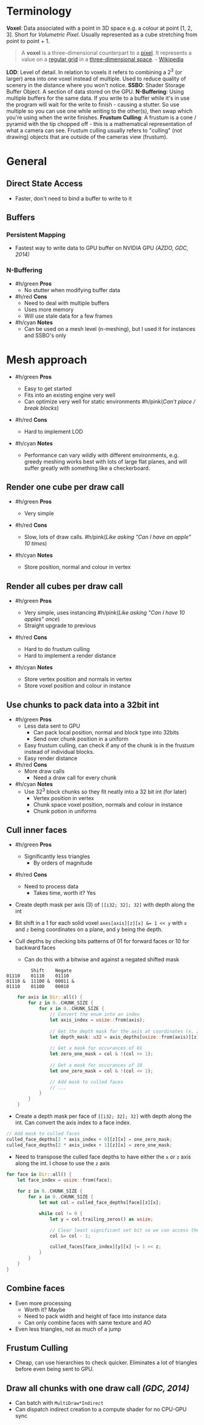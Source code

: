 # Terminology
**Voxel**: Data associated with a point in 3D space e.g. a colour at point [1, 2, 3]. Short for *Volumetric Pixel*. Usually represented as a cube stretching from point to point + 1.
> A **voxel** is a three-dimensional counterpart to a [pixel](https://en.wikipedia.org/wiki/Pixel "Pixel"). It represents a value on a [regular grid](https://en.wikipedia.org/wiki/Regular_grid "Regular grid") in a [three-dimensional space](https://en.wikipedia.org/wiki/Three-dimensional_space "Three-dimensional space"). - [Wikipedia](https://en.wikipedia.org/wiki/Voxel)

**LOD**: Level of detail. In relation to voxels it refers to combining a 2$^3$ (or larger) area into one voxel instead of multiple. Used to reduce quality of scenery in the distance where you won't notice.
**SSBO**: Shader Storage Buffer Object. A section of data stored on the GPU.
**N-Buffering**: Using multiple buffers for the same data. If you write to a buffer while it's in use the program will wait for the write to finish - causing a stutter. So use multiple so you can use one while writing to the other(s), then swap which you're using when the write finishes.
**Frustum Culling**: A frustum is a cone / pyramid with the tip chopped off - this is a mathematical representation of what a camera can see. Frustum culling usually refers to "culling" (not drawing) objects that are outside of the cameras view (frustum).

# General
## Direct State Access
- Faster, don't need to bind a buffer to write to it
## Buffers
### Persistent Mapping
- Fastest way to write data to GPU buffer on NVIDIA GPU *(AZDO, GDC, 2014)*

### N-Buffering
- #h/green **Pros**
	- No stutter when modifying buffer data
- #h/red **Cons**
	- Need to deal with multiple buffers
	- Uses more memory
	- Will use stale data for a few frames
- #h/cyan **Notes**
	- Can be used on a mesh level (n-meshing), but I used it for instances and SSBO's only

# Mesh approach
- #h/green **Pros**
	- Easy to get started
	- Fits into an existing engine very well
	- Can optimize very well for static environments #h/pink(*Can't place / break blocks*)

- #h/red **Cons**
	- Hard to implement LOD

- #h/cyan **Notes**
	- Performance can vary wildly with different environments, e.g. greedy meshing works best with lots of large flat planes, and will suffer greatly with something like a checkerboard.
## Render one cube per draw call
- #h/green **Pros**
	- Very simple

- #h/red **Cons**
	- Slow, lots of draw calls. #h/pink(*Like asking "Can I have an apple" 10 times*)

- #h/cyan **Notes**
	- Store position, normal and colour in vertex

## Render all cubes per draw call
- #h/green **Pros**
	- Very simple, uses instancing #h/pink(*Like asking "Can I have 10 apples" once*)
	- Straight upgrade to previous

- #h/red **Cons**
	- Hard to do frustum culling
	- Hard to implement a render distance

- #h/cyan **Notes**
	- Store vertex position and normals in vertex
	- Store voxel position and colour in instance

## Use chunks to pack data into a 32bit int
- #h/green **Pros**
	- Less data sent to GPU
		- Can pack local position, normal and block type into 32bits
		- Send over chunk position in a uniform
	- Easy frustum culling, can check if any of the chunk is in the frustum instead of individual blocks.
	- Easy render distance
- #h/red **Cons**
	- More draw calls
		- Need a draw call for every chunk
- #h/cyan **Notes**
	- Use 32$^3$ block chunks so they fit neatly into a 32 bit int (for later)
		- Vertex position in vertex
		- Chunk space voxel position, normals and colour in instance
		- Chunk potion in uniforms

## Cull inner faces
- #h/green **Pros**
	- Significantly less triangles
		- By orders of magnitude
- #h/red **Cons**
	- Need to process data
		- Takes time, worth it? Yes

- Create depth mask per axis (3) of `[[i32; 32]; 32]` with depth along the int
- Bit shift in a 1 for each solid voxel `axes[axis][z][x] &= 1 << y` with `x` and `z` being coordinates on a plane, and y being the depth.
- Cull depths by checking bits patterns of 01 for forward faces or 10 for backward faces
	- Can do this with a bitwise and against a negated shifted mask 
```
         Shift    Negate
01110    01110    01110
01110 &  11100 &  00011 &
01110    01100    00010
```

```rust
	for axis in Dir::all() {
		for z in 0..CHUNK_SIZE {
			for x in 0..CHUNK_SIZE {
				// Convert the enum into an index
				let axis_index = usize::from(axis);
			
				// Get the depth mask for the axis at coordinates (x, z) 
				let depth_mask: u32 = axis_depths[usize::from(axis)][z][x];
				
				// Get a mask for occurances of 01
				let zero_one_mask = col & !(col >> 1);
			
				// Get a mask for occurances of 10
				let one_zero_mask = col & !(col << 1);

				// Add mask to culled faces
				// ...
			}
		}
	}
```

- Create a depth mask per face of `[[i32; 32]; 32]` with depth along the int. Can convert the axis index to a face index.

```rust
// Add mask to culled faces
culled_face_depths[2 * axis_index + 0][z][x] = one_zero_mask;
culled_face_depths[2 * axis_index + 1][z][x] = zero_one_mask;
```

- Need to transpose the culled face depths to have either the `x` or `z` axis along the int. I chose to use the `z` axis
```rust
for face in Dir::all() {
	let face_index = usize::from(face);
	
	for z in 0..CHUNK_SIZE {
		for x in 0..CHUNK_SIZE {
			let mut col = culled_face_depths[face][z][x];

			while col != 0 {
				let y = col.trailing_zeros() as usize;

				// Clear least significant set bit so we can access the next set bit
				col &= col - 1;

				culled_faces[face_index][y][x] |= 1 << z;
			}
		}
	}
}
```
## Combine faces
- Even more processing
	- Worth it? Maybe
	- Need to pack width and height of face into instance data
	- Can only combine faces with same texture and AO
- Even less triangles, not as much of a jump

## Frustum Culling
- Cheap, can use hierarchies to check quicker. Eliminates a lot of triangles before even being sent to GPU.

## Draw all chunks with one draw call *(GDC, 2014)*
- Can batch with `MultiDraw*Indirect`
- Can dispatch indirect creation to a compute shader for no CPU-GPU sync